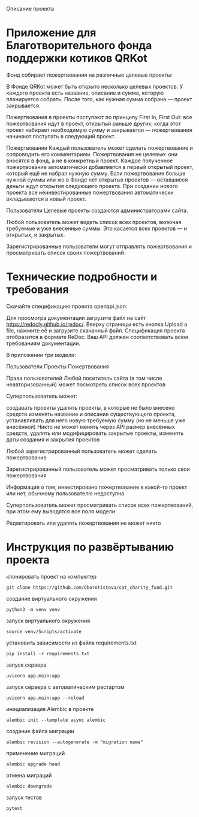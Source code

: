 Описание проекта
# Приложение для Благотворительного фонда поддержки котиков QRKot

Фонд собирает пожертвования на различные целевые проекты:

В Фонде QRKot может быть открыто несколько целевых проектов. У каждого проекта есть название, описание и сумма, которую планируется собрать. После того, как нужная сумма собрана — проект закрывается.

Пожертвования в проекты поступают по принципу First In, First Out: все пожертвования идут в проект, открытый раньше других; когда этот проект набирает необходимую сумму и закрывается — пожертвования начинают поступать в следующий проект.

Пожертвования
Каждый пользователь может сделать пожертвование и сопроводить его комментарием. Пожертвования не целевые: они вносятся в фонд, а не в конкретный проект. Каждое полученное пожертвование автоматически добавляется в первый открытый проект, который ещё не набрал нужную сумму. Если пожертвование больше нужной суммы или же в Фонде нет открытых проектов — оставшиеся деньги ждут открытия следующего проекта. При создании нового проекта все неинвестированные пожертвования автоматически вкладываются в новый проект.

Пользователи
Целевые проекты создаются администраторами сайта.

Любой пользователь может видеть список всех проектов, включая требуемые и уже внесенные суммы. Это касается всех проектов — и открытых, и закрытых.

Зарегистрированные пользователи могут отправлять пожертвования и просматривать список своих пожертвований.

# Технические подробности и требования
Скачайте спецификацию проекта openapi.json:

Для просмотра документации загрузите файл на сайт https://redocly.github.io/redoc/. Вверху страницы есть кнопка Upload a file, нажмите её и загрузите скачанный файл. Спецификация проекта отобразится в формате ReDoc. Ваш API должен соответствовать всем требованиям документации.

В приложении три модели:

Пользователи
Проекты
Пожертвования


Права пользователей
Любой посетитель сайта (в том числе неавторизованный) может посмотреть список всех проектов

Суперпользователь может:

создавать проекты
удалять проекты, в которые не было внесено средств
изменять название и описание существующего проекта, устанавливать для него новую требуемую сумму (но не меньше уже внесённой)
Никто не может менять через API размер внесённых средств, удалять или модифицировать закрытые проекты, изменять даты создания и закрытия проектов

Любой зарегистрированный пользователь может сделать пожертвование

Зарегистрированный пользователь может просматривать только свои пожертвования

Информация о том, инвестировано пожертвование в какой-то проект или нет, обычному пользователю недоступна

Суперпользователь может просматривать список всех пожертвований, при этом ему выводятся все поля модели

Редактировать или удалять пожертвования не может никто


# Инструкция по развёртыванию проекта

клонировать проект на компьютер
```
git clone https://github.com/Oborotistova/cat_charity_fund.git
```
создание виртуального окружения
```
python3 -m venv venv
```
запуск виртуального окружения
```
source venv/Scripts/activate
```
установить зависимости из файла requirements.txt
```
pip install -r requirements.txt
```
запуск сервера
```
uvicorn app.main:app
```
запуск сервера с автоматическим рестартом
```
uvicorn app.main:app --reload
```
инициализация Alembic в проекте 
```
alembic init --template async alembic
```
создание файла миграции
```
alembic revision --autogenerate -m "migration name"
```
применение миграций
```
alembic upgrade head
```
отмена миграций
```
alembic downgrade
```
запуск тестов
```
pytest
```